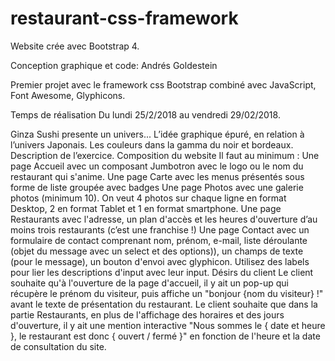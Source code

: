 # restaurant-css-framework


Website crée avec Bootstrap 4.

Conception graphique et code: Andrés Goldestein

Premier projet avec le framework css Bootstrap combiné avec JavaScript, Font Awesome, Glyphicons.

Temps de réalisation
Du lundi 25/2/2018 au vendredi 29/02/2018.

Ginza Sushi presente un univers...
L’idée graphique épuré, en relation à l’univers Japonais.
Les couleurs dans la gamma du noir et bordeaux.
Description de l’exercice.
Composition du website
Il faut au minimum :
Une page Accueil avec un composant Jumbotron avec le logo ou le nom du restaurant qui s'anime.
Une page Carte avec les menus présentés sous forme de liste groupée avec badges
Une page Photos avec une galerie photos (minimum 10). On veut 4 photos sur chaque ligne en format Desktop, 2 en format Tablet et 1 en format smartphone.
Une page Restaurants avec l'adresse, un plan d'accès et les heures d'ouverture d’au moins trois restaurants (c’est une franchise !)
Une page Contact avec un formulaire de contact comprenant nom, prénom, e-mail, liste déroulante (objet du message avec un select et des options)), un champs de texte (pour le message), un bouton d'envoi avec glyphicon. Utilisez des labels pour lier les descriptions d'input avec leur input.
Désirs du client
Le client souhaite qu'à l'ouverture de la page d'accueil, il y ait un pop-up qui récupère le prénom du visiteur, puis affiche un "bonjour {nom du visiteur} !" avant le texte de présentation du restaurant.
Le client souhaite que dans la partie Restaurants, en plus de l'affichage des horaires et des jours d'ouverture, il y ait une mention interactive "Nous sommes le { date et heure }, le restaurant est donc { ouvert / fermé }" en fonction de l'heure et la date de consultation du site.



